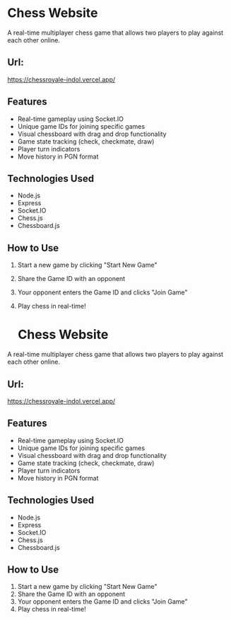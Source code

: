 # Chess Website

A real-time multiplayer chess game that allows two players to play against each other online.

## Url: 
https://chessroyale-indol.vercel.app/

## Features

- Real-time gameplay using Socket.IO
- Unique game IDs for joining specific games
- Visual chessboard with drag and drop functionality
- Game state tracking (check, checkmate, draw)
- Player turn indicators
- Move history in PGN format

## Technologies Used

- Node.js
- Express
- Socket.IO
- Chess.js
- Chessboard.js

## How to Use

1. Start a new game by clicking "Start New Game"
2. Share the Game ID with an opponent
3. Your opponent enters the Game ID and clicks "Join Game"
4. Play chess in real-time!

   # Chess Website

A real-time multiplayer chess game that allows two players to play against each other online.

## Url: 
https://chessroyale-indol.vercel.app/

## Features

- Real-time gameplay using Socket.IO
- Unique game IDs for joining specific games
- Visual chessboard with drag and drop functionality
- Game state tracking (check, checkmate, draw)
- Player turn indicators
- Move history in PGN format

## Technologies Used

- Node.js
- Express
- Socket.IO
- Chess.js
- Chessboard.js

## How to Use

1. Start a new game by clicking "Start New Game"
2. Share the Game ID with an opponent
3. Your opponent enters the Game ID and clicks "Join Game"
4. Play chess in real-time!
